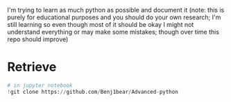 I'm trying to learn as much python as possible and document it (note: this is purely for educational purposes and you should do your own research; I'm still learning so even though most of it should be okay I might not understand everything or may make some mistakes; though over time this repo should improve)
# Retrieve
```python
# in jupyter notebook
!git clone https://github.com/Benj1bear/Advanced-python
```
